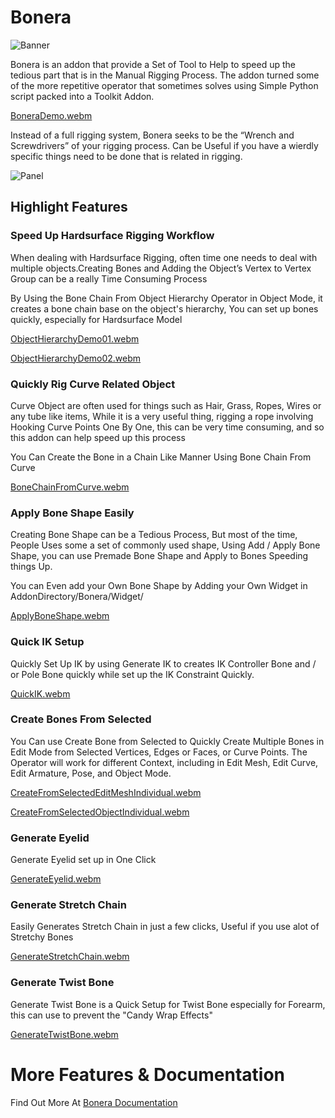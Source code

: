 # Bonera

![Banner](https://user-images.githubusercontent.com/79613445/210190149-550c8269-55b4-4ecc-9057-e864ae49279e.png)

Bonera is an addon that provide a Set of Tool to Help to speed up the tedious part that is in the Manual Rigging Process.
The addon turned some of the more repetitive operator that sometimes solves using Simple Python script packed into a Toolkit Addon.

[BoneraDemo.webm](https://user-images.githubusercontent.com/79613445/210190272-f980053d-ab10-4adb-bb16-45cc81610f0b.webm)

Instead of a full rigging system, Bonera seeks to be the “Wrench and Screwdrivers” of your rigging process. Can be Useful if you have a wierdly specific things need to be done that is related in rigging.

![Panel](https://user-images.githubusercontent.com/79613445/210190159-f23afffc-53a3-4cf4-ae17-6fb2c4041e8b.png)


## Highlight Features

### Speed Up Hardsurface Rigging Workflow

When dealing with Hardsurface Rigging, often time one needs to deal with multiple objects.Creating Bones and Adding the Object’s Vertex to Vertex Group can be a really Time Consuming Process

By Using the Bone Chain From Object Hierarchy Operator in Object Mode, it creates a bone chain base on the object's hierarchy, You can set up bones quickly, especially for Hardsurface Model

[ObjectHierarchyDemo01.webm](https://user-images.githubusercontent.com/79613445/210190417-b325a3a0-02b9-4e78-a9d6-685f120fdca6.webm)

[ObjectHierarchyDemo02.webm](https://user-images.githubusercontent.com/79613445/210190427-043ba8f3-245f-480f-9e2a-311048127764.webm)



### Quickly Rig Curve Related Object

Curve Object are often used for things such as Hair, Grass, Ropes, Wires or any tube like items, While it is a very useful thing, rigging a rope involving Hooking Curve Points One By One, this can be very time consuming, and so this addon can help speed up this process

You Can Create the Bone in a Chain Like Manner Using Bone Chain From Curve

[BoneChainFromCurve.webm](https://user-images.githubusercontent.com/79613445/210190586-c3e02e73-7311-4b28-890a-5755fe454b75.webm)

### Apply Bone Shape Easily

Creating Bone Shape can be a Tedious Process, But most of the time, People Uses some a set of commonly used shape, Using Add / Apply Bone Shape, you can use Premade Bone Shape and Apply to Bones Speeding things Up.

You can Even add your Own Bone Shape by Adding your Own Widget in AddonDirectory/Bonera/Widget/

[ApplyBoneShape.webm](https://user-images.githubusercontent.com/79613445/210190606-75279c3a-24c1-4063-94bc-039709d2cc35.webm)

### Quick IK Setup

Quickly Set Up IK by using Generate IK to creates IK Controller Bone and / or Pole Bone quickly while set up the IK Constraint Quickly. 

[QuickIK.webm](https://user-images.githubusercontent.com/79613445/210190630-f9b34c8a-65d3-4157-83f0-8b21dee85294.webm)

### Create Bones From Selected

You Can use Create Bone from Selected to Quickly Create Multiple Bones in Edit Mode from Selected Vertices, Edges or Faces, or Curve Points. The Operator will work for different Context, including in Edit Mesh, Edit Curve, Edit Armature, Pose, and Object Mode. 

[CreateFromSelectedEditMeshIndividual.webm](https://user-images.githubusercontent.com/79613445/210190711-4b5e3c3d-5d7d-4f63-beb8-c63db8cc1034.webm)

[CreateFromSelectedObjectIndividual.webm](https://user-images.githubusercontent.com/79613445/210190714-01619bb2-1574-4f41-a9cb-1b5d61a8600b.webm)


### Generate Eyelid

Generate Eyelid set up in One Click

[GenerateEyelid.webm](https://user-images.githubusercontent.com/79613445/210190492-cd8abbb9-af27-4018-9ef2-258ba81e1f8a.webm)


### Generate Stretch Chain

Easily Generates Stretch Chain in just a few clicks, Useful if you use alot of Stretchy Bones

[GenerateStretchChain.webm](https://user-images.githubusercontent.com/79613445/210190228-583f6039-2567-48da-bae9-674c2130b26b.webm)

### Generate Twist Bone

Generate Twist Bone is a Quick Setup for Twist Bone especially for Forearm, this can use to prevent the "Candy Wrap Effects"

[GenerateTwistBone.webm](https://user-images.githubusercontent.com/79613445/210190555-b46a3c69-8223-4232-b634-78cb11bcaf02.webm)

# More Features & Documentation

Find Out More At [Bonera Documentation](https://boneradocumentation.readthedocs.io/en/latest/index.html)
